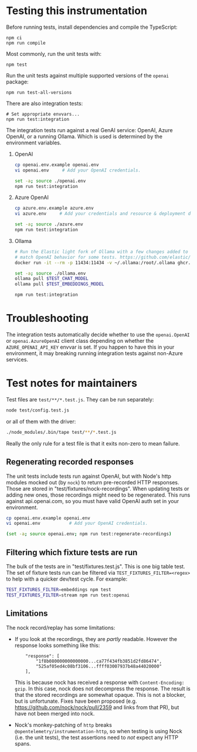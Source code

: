 # Testing this instrumentation

Before running tests, install dependencies and compile the TypeScript:

```
npm ci
npm run compile
```

Most commonly, run the unit tests with:

```
npm test
```

Run the unit tests against multiple supported versions of the `openai` package:

```
npm run test-all-versions
```

There are also integration tests:

```
# Set appropriate envvars...
npm run test:integration
```

The integration tests run against a real GenAI service: OpenAI, Azure OpenAI,
or a running Ollama. Which is used is determined by the environment variables.

1. OpenAI

    ```bash
    cp openai.env.example openai.env
    vi openai.env     # Add your OpenAI credentials.

    set -a; source ./openai.env
    npm run test:integration
    ```

2. Azure OpenAI

    ```bash
    cp azure.env.example azure.env
    vi azure.env     # Add your credentials and resource & deployment details.

    set -a; source ./azure.env
    npm run test:integration
    ```

3. Ollama

    ```bash
    # Run the Elastic light fork of Ollama with a few changes added to better
    # match OpenAI behavior for some tests. https://github.com/elastic/ollama/tree/testing
    docker run -it --rm -p 11434:11434 -v ~/.ollama:/root/.ollama ghcr.io/elastic/ollama/ollama:testing serve

    set -a; source ./ollama.env
    ollama pull $TEST_CHAT_MODEL
    ollama pull $TEST_EMBEDDINGS_MODEL

    npm run test:integration
    ```

# Troubleshooting

The integration tests automatically decide whether to use the `openai.OpenAI`
or `openai.AzureOpenAI` client class depending on whether the
`AZURE_OPENAI_API_KEY` envvar is set. If you happen to have this in your
environment, it may breaking running integration tests against non-Azure
services.

# Test notes for maintainers

Test files are `test/**/*.test.js`. They can be run separately:

```bash
node test/config.test.js
```

or all of them with the driver:

```bash
./node_modules/.bin/tape test/**/*.test.js
```

Really the only rule for a test file is that it exits non-zero to mean failure.

## Regenerating recorded responses

The unit tests include tests run against OpenAI, but with Node's http modules
mocked out (by `nock`) to return pre-recorded HTTP responses. Those are
stored in "test/fixtures/nock-recordings". When updating tests or adding new
ones, those recordings might need to be regenerated. This runs against
api.openai.com, so you must have valid OpenAI auth set in your environment.

```bash
cp openai.env.example openai.env
vi openai.env           # Add your OpenAI credentials.

(set -a; source openai.env; npm run test:regenerate-recordings)
```

## Filtering which fixture tests are run

The bulk of the tests are in "test/fixtures.test.js". This is one big table
test. The set of fixture tests run can be filtered via
`TEST_FIXTURES_FILTER=<regex>` to help with a quicker dev/test cycle.
For example:

```bash
TEST_FIXTURES_FILTER=embeddings npm test
TEST_FIXTURES_FILTER=stream npm run test:openai
```

## Limitations

The nock record/replay has some limitations:

- If you look at the recordings, they are *partly* readable. However the
  response looks something like this:

    ```
        "response": [
            "1f8b080000000000000...ca77f434fb3851d2fd86474",
            "525af05ed4c08bf3106...ffff03007937b48a44020000"
        ],
    ```

    This is because nock has received a response with `Content-Encoding: gzip`.
    In this case, nock does not decompress the response. The result is that the
    stored recordings are somewhat opaque. This is not a blocker, but is
    unfortunate. Fixes have been proposed (e.g.
    https://github.com/nock/nock/pull/2359 and links from that PR), but have not
    been merged into nock.

- Nock's monkey-patching of `http` breaks `@opentelemetry/instrumentation-http`,
  so when testing is using Nock (i.e. the unit tests), the test assertions
  need to *not* expect any HTTP spans.

